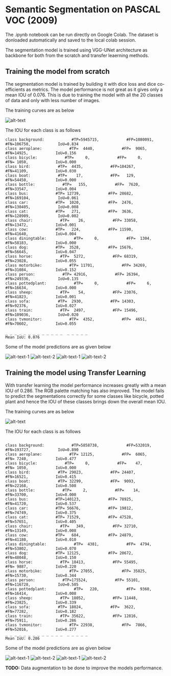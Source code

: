 # Semantic Segmentation on PASCAL VOC (2009)

The .ipynb notebook can be run directly on Google Colab. The dataset is donloaded automatically and saved to the local colab session. 

The segmentation model is trained using VGG-UNet architecture as backbone for both from the scratch and transfer leaerning methods.

## Training the model from scratch

The segmentation model is trained by building it with dice loss and dice co-efficients as metrics. The model performance is not great as it gives only a mean IOU of 0.076. 
This is due to training the model with all the 20 classes of data and only with less number of images. 

The training curves are as below

![alt-text](../output_Images/seg_sc.png "Training curve ")

The IOU for each class is as follows 

```
class background:            #TP=5945715,            #FP=1080091,            #FN=106750,            IoU=0.834
class aeroplane:            #TP=  4440,            #FP=  9065,            #FN=14925,            IoU=0.156
class bicycle:            #TP=     0,            #FP=     0,            #FN= 1050,            IoU=0.000
class bird:            #TP=  4435,            #FP=104267,            #FN=41109,            IoU=0.030
class boat:            #TP=    17,            #FP=   129,            #FN=54450,            IoU=0.000
class bottle:            #TP=   155,            #FP=  7620,            #FN=33547,            IoU=0.004
class bus:            #TP= 12739,            #FP= 28682,            #FN=169104,            IoU=0.061
class car:            #TP=  1020,            #FP=  2476,            #FN=130405,            IoU=0.008
class cat:            #TP=   271,            #FP=  3636,            #FN=128909,            IoU=0.002
class chair:            #TP=    26,            #FP= 33058,            #FN=13472,            IoU=0.001
class cow:            #TP=   224,            #FP= 11590,            #FN=41640,            IoU=0.004
class diningtable:            #TP=     0,            #FP=  1304,            #FN=58183,            IoU=0.000
class dog:            #TP=  3528,            #FP= 15676,            #FN=56645,            IoU=0.047
class horse:            #TP=  5272,            #FP= 68319,            #FN=23028,            IoU=0.055
class motorbike:            #TP= 11701,            #FP= 34269,            #FN=31084,            IoU=0.152
class person:            #TP= 42916,            #FP= 26394,            #FN=249336,            IoU=0.135
class pottedplant:            #TP=     0,            #FP=     6,            #FN=16634,            IoU=0.000
class sheep:            #TP=    54,            #FP= 23076,            #FN=41823,            IoU=0.001
class sofa:            #TP=  2930,            #FP= 14303,            #FN=92376,            IoU=0.027
class train:            #TP=  2497,            #FP= 15496,            #FN=109036,            IoU=0.020
class tvmonitor:            #TP=  4352,            #FP=  4651,            #FN=70602,            IoU=0.055

_ _ _ _ _ _ _ _ _ _ _ _ _  _ _ _ _ _
Mean IoU: 0.076

```


Some of the model predictions are as given below

![alt-text-1](../output_Images/seg_sc1.png "Seg 1") ![alt-text-2](../output_Images/seg_sc2.png "Seg 2")
![alt-text-1](../output_Images/seg_sc3.png "Seg 3") ![alt-text-2](../output_Images/seg_sc4.png "Seg 4")

## Training the model using Transfer Learning

With transfer learning the model performance increases greatly with a mean IOU of 0.286. The RGB palette matching has also improved. The model fails to predict the segmentations correctly for some classes
like bicycle, potted plant and hence the IOU of these classes brings down the overall mean IOU. 

The training curves are as below

![alt-text](../output_Images/seg_tl.png "Training curve ")


The IOU for each class is as follows 

```

class background:            #TP=5858738,            #FP=532019,            #FN=193727,            IoU=0.890
class aeroplane:            #TP= 12125,            #FP=  6065,            #FN= 7240,            IoU=0.477
class bicycle:            #TP=     0,            #FP=    47,            #FN= 1050,            IoU=0.000
class bird:            #TP= 29023,            #FP= 24407,            #FN=16521,            IoU=0.415
class boat:            #TP= 32299,            #FP=  9093,            #FN=22168,            IoU=0.508
class bottle:            #TP=     2,            #FP=    14,            #FN=33700,            IoU=0.000
class bus:            #TP=140123,            #FP= 78925,            #FN=41720,            IoU=0.537
class car:            #TP= 56676,            #FP= 19812,            #FN=74749,            IoU=0.375
class cat:            #TP= 71529,            #FP= 47528,            #FN=57651,            IoU=0.405
class chair:            #TP=   349,            #FP= 32710,            #FN=13149,            IoU=0.008
class cow:            #TP=   684,            #FP= 24879,            #FN=41180,            IoU=0.010
class diningtable:            #TP=  4381,            #FP=  4794,            #FN=53802,            IoU=0.070
class dog:            #TP= 12125,            #FP= 20672,            #FN=48048,            IoU=0.150
class horse:            #TP= 18413,            #FP= 55495,            #FN= 9887,            IoU=0.220
class motorbike:            #TP= 27055,            #FP= 35825,            #FN=15730,            IoU=0.344
class person:            #TP=175524,            #FP= 55101,            #FN=116728,            IoU=0.505
class pottedplant:            #TP=   220,            #FP=  9360,            #FN=16414,            IoU=0.008
class sheep:            #TP= 18052,            #FP= 11448,            #FN=23825,            IoU=0.339
class sofa:            #TP= 18024,            #FP=  3622,            #FN=77282,            IoU=0.182
class train:            #TP= 35622,            #FP= 12816,            #FN=75911,            IoU=0.286
class tvmonitor:            #TP= 22938,            #FP=  7866,            #FN=52016,            IoU=0.277
_ _ _ _ _ _ _ _ _ _ _ _ _  _ _ _ _ _
Mean IoU: 0.286

```


Some of the model predictions are as given below

![alt-text-1](../output_Images/seg_tl1.png "Seg 1") ![alt-text-2](../output_Images/seg_tl2.png "Seg 2") 
![alt-text-1](../output_Images/seg_tl3.png "Seg 3") ![alt-text-2](../output_Images/seg_tl4.png "Seg 4") 




**TODO:**
Data augmentation to be done to improve the models performance.
